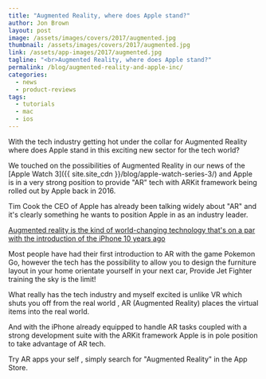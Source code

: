 ```yaml
---
title: "Augmented Reality, where does Apple stand?"
author: Jon Brown
layout: post
image: /assets/images/covers/2017/augmented.jpg
thumbnail: /assets/images/covers/2017/augmented.jpg
link: /assets/app-images/2017/augmented.jpg
tagline: "<br>Augmented Reality, where does Apple stand?"
permalink: /blog/augmented-reality-and-apple-inc/
categories:
  - news
  - product-reviews
tags:
  - tutorials
  - mac
  - ios
---
```

With the tech industry getting hot under the collar for Augmented Reality where does Apple stand in this exciting new sector for the tech world?

We touched on the possibilities of Augmented Reality in our news of the [Apple Watch 3]({{ site.site_cdn }}/blog/apple-watch-series-3/) and Apple is in a very strong position to provide &quot;AR&quot; tech with ARKit framework being rolled out by Apple back in 2016.

Tim Cook the CEO of Apple has already been talking widely about &quot;AR&quot; and it&#39;s clearly something he wants to position Apple in as an industry leader.

[Augmented reality is the kind of world-changing technology that's on a par with the introduction of the iPhone 10 years ago](https://www.independent.co.uk/life-style/gadgets-and-tech/features/apple-iphone-tim-cook-interview-features-new-augmented-reality-ar-arkit-a7993566.html)

Most people have had their first introduction to AR with the game Pokemon Go, however the tech has the possibility to allow you to design the furniture layout in your home orientate yourself in your next car, Provide Jet Fighter training the sky is the limit!

What really has the tech industry and myself excited is unlike VR which shuts you off from the real world , AR (Augmented Reality) places the virtual items into the real world.

And with the iPhone already equipped to handle  AR tasks coupled with a strong development suite with the ARKit framework Apple is in pole position to take advantage of AR tech.

Try AR apps your self , simply search for &quot;Augmented Reality&quot; in the App Store. 
